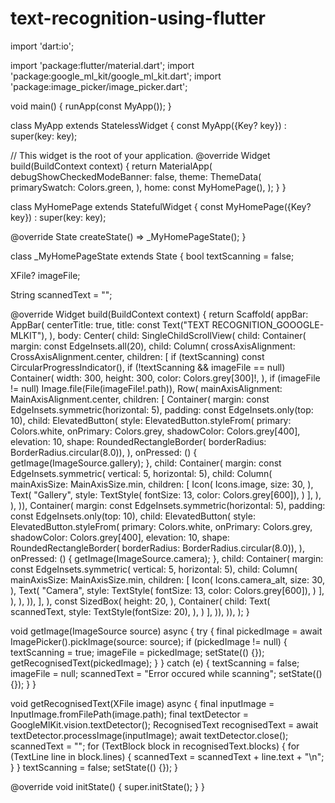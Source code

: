# text-recognition-using-flutter
import 'dart:io';

import 'package:flutter/material.dart';
import 'package:google_ml_kit/google_ml_kit.dart';
import 'package:image_picker/image_picker.dart';

void main() {
  runApp(const MyApp());
}

class MyApp extends StatelessWidget {
  const MyApp({Key? key}) : super(key: key);

  // This widget is the root of your application.
  @override
  Widget build(BuildContext context) {
    return MaterialApp(
      debugShowCheckedModeBanner: false,
      theme: ThemeData(
        primarySwatch: Colors.green,
      ),
      home: const MyHomePage(),
    );
  }
}

class MyHomePage extends StatefulWidget {
  const MyHomePage({Key? key}) : super(key: key);

  @override
  State<MyHomePage> createState() => _MyHomePageState();
}

class _MyHomePageState extends State<MyHomePage> {
  bool textScanning = false;

  XFile? imageFile;

  String scannedText = "";

  @override
  Widget build(BuildContext context) {
    return Scaffold(
      appBar: AppBar(
        centerTitle: true,
        title: const Text("TEXT RECOGNITION_GOOOGLE-MLKIT"),
      ),
      body: Center(
          child: SingleChildScrollView(
        child: Container(
            margin: const EdgeInsets.all(20),
            child: Column(
              crossAxisAlignment: CrossAxisAlignment.center,
              children: [
                if (textScanning) const CircularProgressIndicator(),
                if (!textScanning && imageFile == null)
                  Container(
                    width: 300,
                    height: 300,
                    color: Colors.grey[300]!,
                  ),
                if (imageFile != null) Image.file(File(imageFile!.path)),
                Row(
                  mainAxisAlignment: MainAxisAlignment.center,
                  children: [
                    Container(
                        margin: const EdgeInsets.symmetric(horizontal: 5),
                        padding: const EdgeInsets.only(top: 10),
                        child: ElevatedButton(
                          style: ElevatedButton.styleFrom(
                            primary: Colors.white,
                            onPrimary: Colors.grey,
                            shadowColor: Colors.grey[400],
                            elevation: 10,
                            shape: RoundedRectangleBorder(
                                borderRadius: BorderRadius.circular(8.0)),
                          ),
                          onPressed: () {
                            getImage(ImageSource.gallery);
                          },
                          child: Container(
                            margin: const EdgeInsets.symmetric(
                                vertical: 5, horizontal: 5),
                            child: Column(
                              mainAxisSize: MainAxisSize.min,
                              children: [
                                Icon(
                                  Icons.image,
                                  size: 30,
                                ),
                                Text(
                                  "Gallery",
                                  style: TextStyle(
                                      fontSize: 13, color: Colors.grey[600]),
                                )
                              ],
                            ),
                          ),
                        )),
                    Container(
                        margin: const EdgeInsets.symmetric(horizontal: 5),
                        padding: const EdgeInsets.only(top: 10),
                        child: ElevatedButton(
                          style: ElevatedButton.styleFrom(
                            primary: Colors.white,
                            onPrimary: Colors.grey,
                            shadowColor: Colors.grey[400],
                            elevation: 10,
                            shape: RoundedRectangleBorder(
                                borderRadius: BorderRadius.circular(8.0)),
                          ),
                          onPressed: () {
                            getImage(ImageSource.camera);
                          },
                          child: Container(
                            margin: const EdgeInsets.symmetric(
                                vertical: 5, horizontal: 5),
                            child: Column(
                              mainAxisSize: MainAxisSize.min,
                              children: [
                                Icon(
                                  Icons.camera_alt,
                                  size: 30,
                                ),
                                Text(
                                  "Camera",
                                  style: TextStyle(
                                      fontSize: 13, color: Colors.grey[600]),
                                )
                              ],
                            ),
                          ),
                        )),
                  ],
                ),
                const SizedBox(
                  height: 20,
                ),
                Container(
                  child: Text(
                    scannedText,
                    style: TextStyle(fontSize: 20),
                  ),
                )
              ],
            )),
      )),
    );
  }

  void getImage(ImageSource source) async {
    try {
      final pickedImage = await ImagePicker().pickImage(source: source);
      if (pickedImage != null) {
        textScanning = true;
        imageFile = pickedImage;
        setState(() {});
        getRecognisedText(pickedImage);
      }
    } catch (e) {
      textScanning = false;
      imageFile = null;
	  scannedText = "Error occured while scanning";
      setState(() {});
    }
  }

  void getRecognisedText(XFile image) async {
    final inputImage = InputImage.fromFilePath(image.path);
    final textDetector = GoogleMlKit.vision.textDetector();
    RecognisedText recognisedText = await textDetector.processImage(inputImage);
    await textDetector.close();
    scannedText = "";
    for (TextBlock block in recognisedText.blocks) {
      for (TextLine line in block.lines) {
        scannedText = scannedText + line.text + "\n";
      }
    }
    textScanning = false;
    setState(() {});
  }

  @override
  void initState() {
    super.initState();
  }
}
